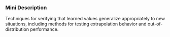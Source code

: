 ### Mini Description

Techniques for verifying that learned values generalize appropriately to new situations, including methods for testing extrapolation behavior and out-of-distribution performance.
